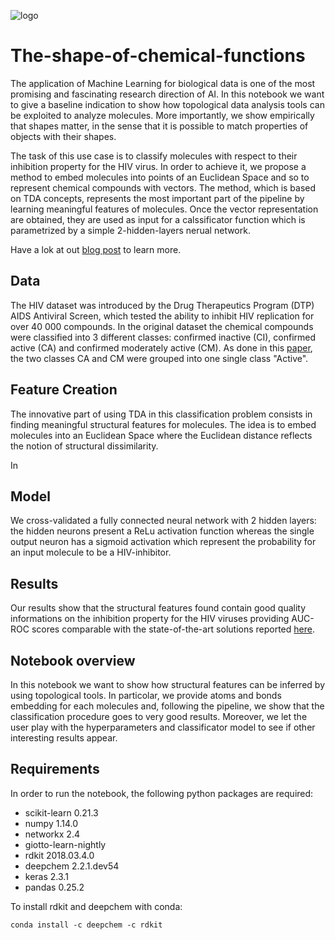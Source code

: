 ![logo](https://raw.githubusercontent.com/giotto-ai/giotto-tda/master/doc/images/tda_logo.svg)

# The-shape-of-chemical-functions
The application of Machine Learning for biological data is one of the 
most promising and fascinating research direction of AI. In this notebook
we want to give a baseline indication to show how topological data analysis 
tools can be exploited to analyze molecules. More importantly, we show empirically
that shapes matter, in the sense that it is possible to match properties of objects with
their shapes.

The task of this use case is to classify molecules with respect to their 
inhibition property for the HIV virus. In order to achieve it, we propose a method 
to embed molecules into points of an Euclidean Space and so to represent chemical 
compounds with vectors. The method, which is based on TDA concepts, represents the 
most important part of the pipeline by learning meaningful features of molecules. Once 
the vector representation are obtained, they are used as input for a calssificator function
which is parametrized by a simple 2-hidden-layers nerual network. 

Have a lok at out [blog post](https://towardsdatascience.com/the-shape-of-chemical-functions-d1e1568d020)
to learn more.

## Data
The HIV dataset was introduced by the Drug
Therapeutics Program (DTP) AIDS Antiviral Screen, which
tested the ability to inhibit HIV replication for over 40 000
compounds. In the original dataset the chemical compounds were classified
into 3 different classes: confirmed inactive (CI), confirmed active (CA)
and confirmed moderately active (CM). As done in this [paper](https://pubs.rsc.org/en/content/articlehtml/2018/sc/c7sc02664a), 
the two classes CA and CM were grouped into one single class "Active".

## Feature Creation
The innovative part of using TDA in this classification problem consists in finding meaningful structural features for molecules. The idea is to embed molecules into an Euclidean Space where the Euclidean distance reflects the notion of structural dissimilarity.

In 


## Model
We cross-validated a fully connected neural network with 2 hidden layers: the hidden neurons present a ReLu activation function whereas the single output neuron has a sigmoid activation which represent the probability for an input molecule to be a HIV-inhibitor.

## Results
Our results show that the structural features found contain good quality informations on the inhibition property for the HIV viruses providing AUC-ROC scores comparable with the state-of-the-art solutions reported [here](https://pubs.rsc.org/en/content/articlehtml/2018/sc/c7sc02664a).
 
## Notebook overview
In this notebook we want to show how structural features can be inferred by using topological tools. In particolar, we provide atoms and bonds embedding for each molecules and, following the pipeline, we show that the classification procedure goes to very good results. Moreover, we let the user play with the hyperparameters and classificator model to see if other interesting results appear.


## Requirements
In order to run the notebook, the following python packages are required: 

- scikit-learn 0.21.3
- numpy 1.14.0
- networkx 2.4
- giotto-learn-nightly
- rdkit 2018.03.4.0
- deepchem 2.2.1.dev54
- keras 2.3.1
- pandas 0.25.2

To install rdkit and deepchem with conda:


    conda install -c deepchem -c rdkit


